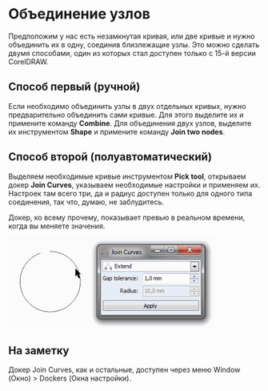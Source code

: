 # Объединение узлов

Предположим у нас есть незамкнутая кривая, или две кривые и нужно объединить их в одну, соединив близлежащие узлы. Это можно сделать двумя способами, один из которых стал доступен только с 15-й версии CorelDRAW.

## Способ первый (ручной)

Если необходимо объединить узлы в двух отдельных кривых, нужно предварительно объединить сами кривые. Для этого выделите их и примените команду **Combine**. Для объединения двух узлов, выделите их инструментом **Shape** и примените команду **Join two nodes**.

## Способ второй (полуавтоматический)

Выделяем необходимые кривые инструментом **Pick tool**, открываем докер **Join Curves**, указываем необходимые настройки и применяем их. Настроек там всего три, да и радиус доступен только для одного типа соединения, так что, думаю, не заблудитесь.

Докер, ко всему прочему, показывает превью в реальном времени, когда вы меняете значения.

![Объединение узлов в CorelDRAW](./11ab7c10-9797-4322-9b08-5c1076bb7581.gif)

## На заметку

Докер Join Curves, как и остальные, доступен через меню Window (Окно) > Dockers (Окна настройки).